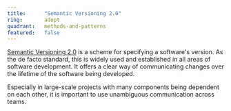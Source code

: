 ```yaml
---
title:      "Semantic Versioning 2.0"
ring:       adopt
quadrant:   methods-and-patterns
featured:   false
---
```


[Semantic Versioning 2.0](https://semver.org/spec/v2.0.0.html) is a scheme for specifying a software's version.
As the de facto standard, this is widely used and established in all areas of software development.
It offers a clear way of communicating changes over the lifetime of the software being developed.

Especially in large-scale projects with many components being dependent on each other, it is important to use unambiguous communication across teams.